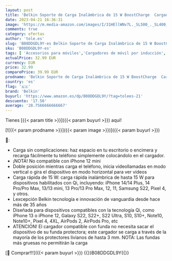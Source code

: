 ```yaml
---
layout: post
title: 'Belkin Soporte de Carga Inalámbrica de 15 W BoostCharge  Cargador Inalámbrico Rápido Qi para iPhone Samsung  Pixel y Otros  - Negro'
date: 2023-04-21 16:36:31
image: 'https://m.media-amazon.com/images/I/31HEllWNv7L._SL500_._SL400_.jpg'
comments: true
category: ofertas
author: 'tole.es'
slug: 'B08DDGDL9Y-es Belkin Soporte de Carga Inalámbrica de 15 W BoostCharge...'
sku: 'B08DDGDL9Y-es'
tags: [ 'Accesorios para móviles','Cargadores de móvil por inducción','Cargadores para móviles','Comunicación móvil y accesorios','Electrónica','belkin','iphone','🇪🇸', ]
actualPrice: 32.99 EUR
currency: EUR
price: 32.99
comparePrice: 39.99 EUR
prodname: 'Belkin Soporte de Carga Inalámbrica de 15 W BoostCharge  Cargador Inalámbrico Rápido Qi para iPhone Samsung  Pixel y Otros  - Negro'
country: 'es'
flag: '🇪🇸'
brand: 'Belkin'
buyurl: 'https://www.amazon.es/dp/B08DDGDL9Y/?tag=tolees-21'
descuento: '17.50'
average: '28.7566666666667'
---
```


Tienes [{{< param title >}}]({{< param buyurl >}}) aqui!

[![{{< param prodname >}}]({{< param image >}})]({{< param buyurl >}})

🔎:

- Carga sin complicaciones: haz espacio en tu escritorio o encimera y recarga fácilmente tu teléfono simplemente colocándolo en el cargador.
- ¡NOTA! No compatible con iPhone 12 mini
- Doble posición mientras carga el teléfono, inicia videollamadas en modo vertical o gira el dispositivo en modo horizontal para ver vídeos
- Carga rápida de 15 W: carga rápida inalámbrica de hasta 15 W para dispositivos habilitados con Qi, incluyendo: iPhone 14/14 Plus, 14 Pro/Pro Max, 13/13 mini, 13 Pro/13 Pro Max, 12, 11, Samsung S22, Pixel 4, y otros.
- Lexcepción Belkin tecnología e innovación de vanguardia desde hace más de 35 años
- Diseñada para dispositivos compatibles con la tecnología Qi, como iPhone 13 o iPhone 12, Galaxy S22, S22+, S22 Ultra, S10, S10+, Note10, Note10+, Pixel 4, 4XL, AirPods 2, AirPods Pro, etc
- ATENCION! El cargador compatible con funda no necesita sacar el dispositivo de su funda protectora; este cargador se carga a través de la mayoría de los protectores livianos de hasta 3 mm. NOTA: Las fundas más gruesas no permitirán la carga

[🛒 Comprar!!!]({{< param buyurl >}})
{{<world>}}B08DDGDL9Y{{</world>}}
